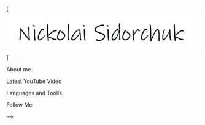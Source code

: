 [![Header](https://github.com/k0t1k777/k0t1k777/blob/main/assets/name.bmp)]

About me

Latest YouTube Video

Languages and Toolls

Follow Me


<!-- ### Hi there 👋

<!--
**k0t1k777/k0t1k777** is a ✨ _special_ ✨ repository because its `README.md` (this file) appears on your GitHub profile.

Here are some ideas to get you started:

- 🔭 I’m currently working on ...
- 🌱 I’m currently learning ...
- 👯 I’m looking to collaborate on ...
- 🤔 I’m looking for help with ...
- 💬 Ask me about ...
- 📫 How to reach me: ...
- 😄 Pronouns: ...
- ⚡ Fun fact: ...
--> -->
